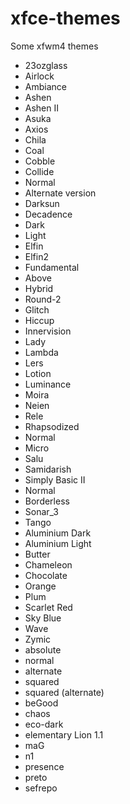 xfce-themes
===========

Some xfwm4 themes

- 23ozglass
- Airlock
- Ambiance
- Ashen
- Ashen II
- Asuka
- Axios
- Chila
- Coal
- Cobble
- Collide
 - Normal
 - Alternate version
- Darksun
- Decadence
 - Dark
 - Light
- Elfin
- Elfin2
- Fundamental
 - Above
 - Hybrid
 - Round-2
- Glitch
- Hiccup
- Innervision
- Lady
- Lambda
- Lers
- Lotion
- Luminance
- Moira
- Neien
- Rele
- Rhapsodized
 - Normal
 - Micro
- Salu
- Samidarish
- Simply Basic II
 - Normal
 - Borderless
- Sonar_3
- Tango
 - Aluminium Dark
 - Aluminium Light
 - Butter
 - Chameleon
 - Chocolate
 - Orange
 - Plum
 - Scarlet Red
 - Sky Blue
- Wave
- Zymic
- absolute
 - normal
 - alternate
 - squared
 - squared (alternate)
- beGood
- chaos
- eco-dark
- elementary Lion 1.1
- maG
- n1
- presence
- preto
- sefrepo
